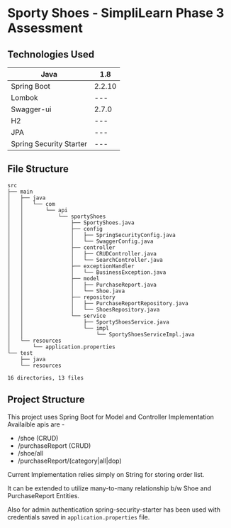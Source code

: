 # Sporty Shoes - SimpliLearn Phase 3 Assessment

## Technologies Used

| Java | 1.8 |
| ------ | ------- |
| Spring Boot | 2.2.10 |
| Lombok  | --- |
| Swagger-ui | 2.7.0 |
| H2 | --- |
| JPA | --- |
| Spring Security Starter | --- | 


## File Structure

```
src
├── main
│   ├── java
│   │   └── com
│   │       └── api
│   │           └── sportyShoes
│   │               ├── SportyShoes.java
│   │               ├── config
│   │               │   ├── SpringSecurityConfig.java
│   │               │   └── SwaggerConfig.java
│   │               ├── controller
│   │               │   ├── CRUDController.java
│   │               │   └── SearchController.java
│   │               ├── exceptionHandler
│   │               │   └── BusinessException.java
│   │               ├── model
│   │               │   ├── PurchaseReport.java
│   │               │   └── Shoe.java
│   │               ├── repository
│   │               │   ├── PurchaseReportRepository.java
│   │               │   └── ShoesRepository.java
│   │               └── service
│   │                   ├── SportyShoesService.java
│   │                   └── impl
│   │                       └── SportyShoesServiceImpl.java
│   └── resources
│       └── application.properties
└── test
    ├── java
    └── resources

16 directories, 13 files
```

## Project Structure

This project uses Spring Boot for Model and Controller Implementation
Availaible apis are -
  - /shoe (CRUD)
  - /purchaseReport (CRUD)
  - /shoe/all
  - /purchaseReport/(category|all|dop)

Current Implementation relies simply on String for storing order list.

It can be extended to utilize many-to-many relationship b/w Shoe and PurchaseReport Entities.

Also for admin authentication spring-security-starter has been used with credentials saved in `application.properties` file.
